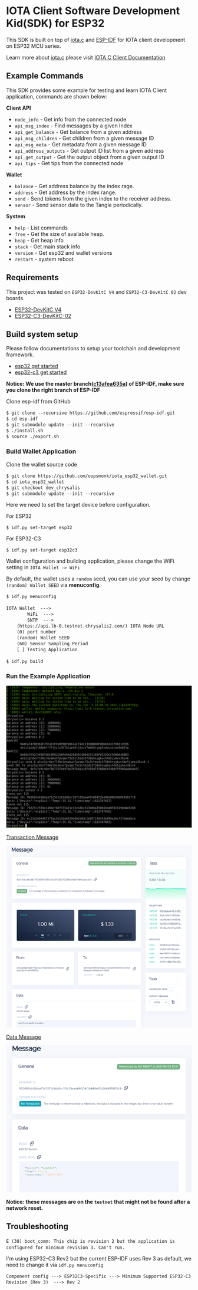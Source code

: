 # IOTA Client Software Development Kid(SDK) for ESP32

This SDK is built on top of [iota.c](https://github.com/iotaledger/iota.c) and [ESP-IDF](https://github.com/espressif/esp-idf) for IOTA client development on ESP32 MCU series.

Learn more about [iota.c](https://github.com/iotaledger/iota.c) please visit [IOTA C Client Documentation](https://iota-c-client.readthedocs.io/en/latest/index.html)


## Example Commands

This SDK provides some example for testing and learn IOTA Client application, commands are shown below:

**Client API**

* `node_info` - Get info from the connected node
* `api_msg_index` - Find messages by a given Index
* `api_get_balance` - Get balance from a given address
* `api_msg_children` - Get children from a given message ID
* `api_msg_meta` - Get metadata from a given message ID
* `api_address_outputs` - Get output ID list from a given address
* `api_get_output` - Get the output object from a given output ID
* `api_tips` - Get tips from the connected node

**Wallet**

* `balance` - Get address balance by the index rage.
* `address` - Get address by the index range.
* `send` - Send tokens from the given index to the receiver address.
* `sensor` - Send sensor data to the Tangle periodically.

**System**

* `help` - List commands
* `free` - Get the size of available heap.
* `heap` - Get heap info
* `stack` - Get main stack info
* `version` - Get esp32 and wallet versions
* `restart` - system reboot

## Requirements  

This project was tested on `ESP32-DevKitC V4` and `ESP32-C3-DevKitC 02` dev boards.

* [ESP32-DevKitC V4](https://docs.espressif.com/projects/esp-idf/en/latest/esp32/hw-reference/modules-and-boards.html#esp32-devkitc-v4)
* [ESP32-C3-DevKitC-02](https://docs.espressif.com/projects/esp-idf/en/latest/esp32c3/hw-reference/esp32c3/user-guide-devkitc-02.html#esp32-c3-devkitc-02)


## Build system setup

Please follow documentations to setup your toolchain and development framework.

* [esp32 get started](https://docs.espressif.com/projects/esp-idf/en/latest/esp32/get-started/index.html)
* [esp32-c3 get started](https://docs.espressif.com/projects/esp-idf/en/latest/esp32c3/get-started/index.html)


**Notice: We use the master branch([c13afea635a](https://github.com/espressif/esp-idf/tree/c13afea635adec735435961270d0894ff46eef85)) of ESP-IDF, make sure you clone the right branch of ESP-IDF**

Clone esp-idf from GitHub

```
$ git clone --recursive https://github.com/espressif/esp-idf.git
$ cd esp-idf
$ git submodule update --init --recursive
$ ./install.sh
$ source ./export.sh
```

### Build Wallet Application

Clone the wallet source code

```
$ git clone https://github.com/oopsmonk/iota_esp32_wallet.git
$ cd iota_esp32_wallet
$ git checkout dev_chrysalis
$ git submodule update --init --recursive
```

Here we need to set the target device before configuration.

For ESP32
```
$ idf.py set-target esp32
```

For ESP32-C3
```
$ idf.py set-target esp32c3
```

Wallet configuration and building application, please change the WiFi setting in `IOTA Wallet -> WiFi`

By default, the wallet uses a `random` seed, you can use your seed by change `(random) Wallet SEED` via **menuconfig**.

```
$ idf.py menuconfig

IOTA Wallet  --->
        WiFi  --->
        SNTP  --->
    (https://api.lb-0.testnet.chrysalis2.com/) IOTA Node URL
    (0) port number
    (random) Wallet SEED
    (60) Sensor Sampling Period
    [ ] Testing Application

$ idf.py build
```

### Run the Example Application

![](image/wallet_console.png)

[Transaction Message](https://explorer.iota.org/testnet/message/9e3c7e9c49ef9b776744976e787b4a1c87429d7f2888e4f468ff9986aabb4af1)

![](image/transaction_message.png)


[Data Message](https://explorer.iota.org/testnet/message/992692eb38daa75c5211b3dd6cc10fc29aaa4fe004f2b446e00b2bb851662fc8)

![](image/data_message.png)

**Notice: these messages are on the `testnet` that might not be found after a network reset.**

## Troubleshooting

`E (38) boot_comm: This chip is revision 2 but the application is configured for minimum revision 3. Can't run.`

I'm using ESP32-C3 Rev2 but the current ESP-IDF uses Rev 3 as default, we need to change it via `idf.py menuconfig`

```
Component config ---> ESP32C3-Specific ---> Minimum Supported ESP32-C3 Revision (Rev 3)  ---> Rev 2
```
